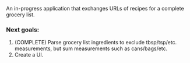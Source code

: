 An in-progress application that exchanges URLs of recipes for a complete grocery list. 

### Next goals:
1. (COMPLETE) Parse grocery list ingredients to exclude tbsp/tsp/etc. measurements, but sum measurements such as cans/bags/etc.
2. Create a UI.
